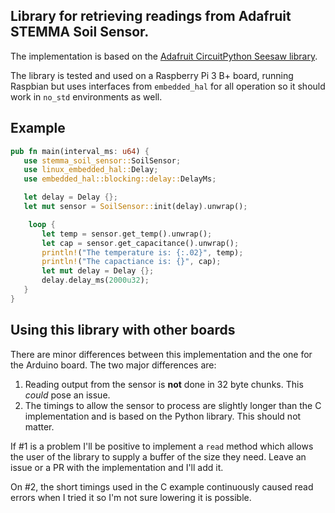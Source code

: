  ## Library for retrieving readings from Adafruit STEMMA Soil Sensor.

 The implementation is based on the [Adafruit CircuitPython Seesaw library](https://github.com/adafruit/Adafruit_CircuitPython_seesaw).

 The library is tested and used on a Raspberry Pi 3 B+ board, running Raspbian but uses interfaces
 from `embedded_hal` for all operation so it should work in `no_std` environments as well.

 ## Example

 ```rust
 pub fn main(interval_ms: u64) {
    use stemma_soil_sensor::SoilSensor;
    use linux_embedded_hal::Delay;
    use embedded_hal::blocking::delay::DelayMs;

    let delay = Delay {};
    let mut sensor = SoilSensor::init(delay).unwrap();

     loop {
        let temp = sensor.get_temp().unwrap();
        let cap = sensor.get_capacitance().unwrap();
        println!("The temperature is: {:.02}", temp);
        println!("The capactiance is: {}", cap);
        let mut delay = Delay {};
        delay.delay_ms(2000u32);
    }
}
 ```

## Using this library with other boards

There are minor differences between this implementation and the one for the Arduino board. The two
major differences are:

1. Reading output from the sensor is **not** done in 32 byte chunks. This _could_ pose an issue.
2. The timings to allow the sensor to process are slightly longer than the C implementation and
is based on the Python library. This should not matter.

If #1 is a problem I'll be positive to implement a `read` method which allows the user of the
library to supply a buffer of the size they need. Leave an issue or a PR with the implementation
and I'll add it.

On #2, the short timings used in the C example continuously caused read errors when I tried it so
I'm not sure lowering it is possible.

